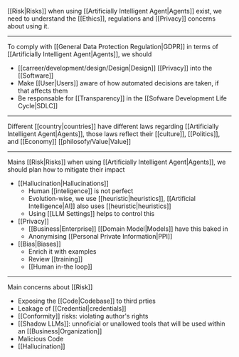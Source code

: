 [[Risk|Risks]] when using [[Artificially Intelligent Agent|Agents]] exist, we need to understand the [[Ethics]], regulations and [[Privacy]] concerns about using it.

---

To comply with [[General Data Protection Regulation|GDPR]]  in terms of [[Artificially Intelligent Agent|Agents]], we should

- [[carreer/development/design/Design|Design]] [[Privacy]] into the [[Software]]
- Make [[User|Users]] aware of how automated decisions are taken, if that affects them
- Be responsable for [[Transparency]] in the [[Sofware Development Life Cycle|SDLC]]

---

Different [[country|countries]] have different laws regarding [[Artificially Intelligent Agent|Agents]], those laws reflect their [[culture]], [[Politics]], and [[Economy]] [[philosofy/Value|Value]]

---

Mains [[Risk|Risks]] when using [[Artificially Intelligent Agent|Agents]], we should plan how to mitigate their impact

- [[Hallucination|Hallucinations]]
	- Human [[inteligence]] is not perfect
	- Evolution-wise, we use [[heuristic|heuristics]], [[Artificial Intelligence|AI]] also uses [[heuristic|heuristics]]
	- Using [[LLM Settings]] helps to control this
- [[Privacy]]
	- [[Business|Enterprise]] [[Domain Model|Models]] have this baked in
	- Anonymising [[Personal Private Information|PPI]]
- [[Bias|Biases]]
	- Enrich it with examples
	- Review [[training]]
	- [[Human in-the loop]]

---

Main concerns about [[Risk]]

- Exposing the [[Code|Codebase]] to third prties
- Leakage of [[Credential|credentials]]
- [[Conformity]] risks: violating author's rights
- [[Shadow LLMs]]: unnoficial or unallowed tools that will be used within an [[Business|Organization]]
- Malicious Code
- [[Hallucination]]
